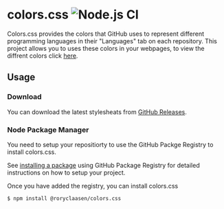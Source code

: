 # colors.css ![Node.js CI](https://github.com/roryclaasen/colors.css/workflows/Node.js%20CI/badge.svg)

Colors.css provides the colors that GitHub uses to represent different programming languages in their "Languages" tab on each repository.
This project allows you to uses these colors in your webpages, to view the diffrent colors click [here](#colors).

## Usage

### Download

You can download the latest stylesheats from [GitHub Releases](https://github.com/roryclaasen/colors.css/releases/latest).

### Node Package Manager

You need to setup your repositiorty to use the GitHub Packge Registry to install colors.css.

See [installing a package](https://help.github.com/en/packages/using-github-packages-with-your-projects-ecosystem/configuring-npm-for-use-with-github-packages#installing-a-package) using GitHub Package Registry for detailed instructions on how to setup your project.

Once you have added the registry, you can install colors.css

```shell
$ npm install @roryclaasen/colors.css
```
